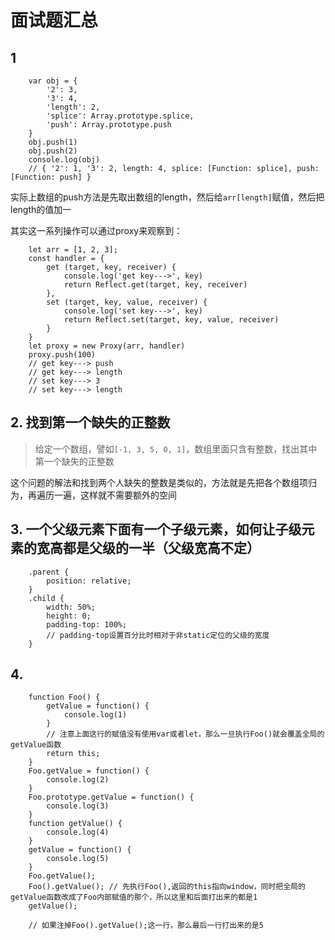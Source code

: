 # 面试题汇总

## 1

```
    var obj = {
        '2': 3,
        '3': 4,
        'length': 2,
        'splice': Array.prototype.splice,
        'push': Array.prototype.push
    }
    obj.push(1)
    obj.push(2)
    console.log(obj)
    // { '2': 1, '3': 2, length: 4, splice: [Function: splice], push: [Function: push] }
```

实际上数组的push方法是先取出数组的length，然后给`arr[length]`赋值，然后把length的值加一

其实这一系列操作可以通过proxy来观察到：

```
    let arr = [1, 2, 3];
    const handler = {
        get (target, key, receiver) {
            console.log('get key--->', key)
            return Reflect.get(target, key, receiver)
        },
        set (target, key, value, receiver) {
            console.log('set key--->', key)
            return Reflect.set(target, key, value, receiver)
        }
    }
    let proxy = new Proxy(arr, handler)
    proxy.push(100)
    // get key---> push
    // get key---> length
    // set key---> 3
    // set key---> length

```

## 2. 找到第一个缺失的正整数

> 给定一个数组，譬如`[-1, 3, 5, 0, 1]`，数组里面只含有整数，找出其中第一个缺失的正整数


这个问题的解法和找到两个人缺失的整数是类似的，方法就是先把各个数组项归为，再遍历一遍，这样就不需要额外的空间


## 3. 一个父级元素下面有一个子级元素，如何让子级元素的宽高都是父级的一半（父级宽高不定）

```
    .parent {
        position: relative;
    }
    .child {
        width: 50%;
        height: 0;
        padding-top: 100%;
        // padding-top设置百分比时相对于非static定位的父级的宽度
    }
```

## 4.

```
    function Foo() {
        getValue = function() {     
            console.log(1)     
        }     
        // 注意上面这行的赋值没有使用var或者let，那么一旦执行Foo()就会覆盖全局的getValue函数
        return this;
    } 
    Foo.getValue = function() {     
        console.log(2) 
    } 
    Foo.prototype.getValue = function() {     
        console.log(3) 
    }  
    function getValue() {     
        console.log(4) 
    } 
    getValue = function() {     
        console.log(5) 
    } 
    Foo.getValue(); 
    Foo().getValue(); // 先执行Foo(),返回的this指向window，同时把全局的getValue函数改成了Foo内部赋值的那个，所以这里和后面打出来的都是1
    getValue();

    // 如果注掉Foo().getValue();这一行，那么最后一行打出来的是5

```